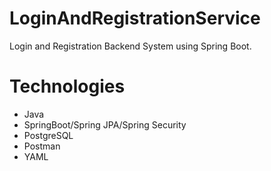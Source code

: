 # LoginAndRegistrationService
Login and Registration Backend System using Spring Boot.

# Technologies
- Java
- SpringBoot/Spring JPA/Spring Security
- PostgreSQL
- Postman
- YAML